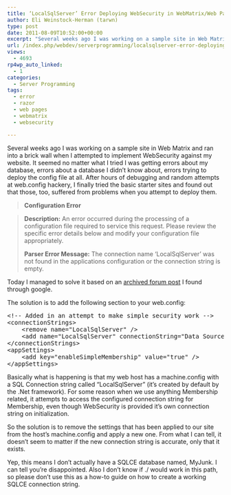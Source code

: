 ```yaml
---
title: ‘LocalSqlServer’ Error Deploying WebSecurity in WebMatrix/Web Pages
author: Eli Weinstock-Herman (tarwn)
type: post
date: 2011-08-09T10:52:00+00:00
excerpt: "Several weeks ago I was working on a sample site in Web Matrix and ran into a brick wall when I attempted to implement WebSecurity against my website. It seemed no matter what I tried I was getting errors about my database, errors about a database I didn't know about, errors trying to deploy the config file at all."
url: /index.php/webdev/serverprogramming/localsqlserver-error-deploying-websecurity/
views:
  - 4693
rp4wp_auto_linked:
  - 1
categories:
  - Server Programming
tags:
  - error
  - razor
  - web pages
  - webmatrix
  - websecurity

---
```

Several weeks ago I was working on a sample site in Web Matrix and ran into a brick wall when I attempted to implement WebSecurity against my website. It seemed no matter what I tried I was getting errors about my database, errors about a database I didn&#8217;t know about, errors trying to deploy the config file at all. After hours of debugging and random attempts at web.config hackery, I finally tried the basic starter sites and found out that those, too, suffered from problems when you attempt to deploy them.

> **Configuration Error**
  
> **Description:** An error occurred during the processing of a configuration file required to service this request. Please review the specific error details below and modify your configuration file appropriately.
> 
> **Parser Error Message:** The connection name &#8216;LocalSqlServer&#8217; was not found in the applications configuration or the connection string is empty. 

Today I managed to solve it based on an [archived forum post][1] I found through google. 

The solution is to add the following section to your web.config:

<pre>&lt;!-- Added in an attempt to make simple security work --&gt;
&lt;connectionStrings&gt;
	&lt;remove name="LocalSqlServer" /&gt;
	&lt;add name="LocalSqlServer" connectionString="Data Source=.App_DataMyJunk.sdf" providerName="System.Data.SqlServerCe.4.0" /&gt;
&lt;/connectionStrings&gt;
&lt;appSettings&gt;
	&lt;add key="enableSimpleMembership" value="true" /&gt;
&lt;/appSettings&gt;</pre>

Basically what is happening is that my web host has a machine.config with a SQL Connection string called &#8220;LocalSqlServer&#8221; (it&#8217;s created by default by the .Net framework). For some reason when we use anything Membership related, it attempts to access the configured connection string for Membership, even though WebSecurity is provided it&#8217;s own connection string on initialization.

So the solution is to remove the settings that has been applied to our site from the host&#8217;s machine.config and apply a new one. From what I can tell, it doesn&#8217;t seem to matter if the new connection string is accurate, only that it exists.

Yep, this means I don&#8217;t actually have a SQLCE database named, MyJunk. I can tell you&#8217;re disappointed. Also I don&#8217;t know if ./ would work in this path, so please don&#8217;t use this as a how-to guide on how to create a working SQLCE connection string.

 [1]: http://forum.winhost.com/archive/index.php/t-8697.html